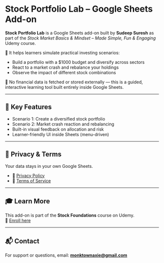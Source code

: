# Stock Portfolio Lab – Google Sheets Add-on

**Stock Portfolio Lab** is a Google Sheets add-on built by **Sudeep Suresh** as part of the *Stock Market Basics & Mindset – Made Simple, Fun & Engaging* Udemy course.

🎯 It helps learners simulate practical investing scenarios:
- Build a portfolio with a $1000 budget and diversify across sectors
- React to a market crash and rebalance your holdings
- Observe the impact of different stock combinations

🔧 No financial data is fetched or stored externally — this is a guided, interactive learning tool built entirely inside Google Sheets.

---

## 📘 Key Features
- Scenario 1: Create a diversified stock portfolio
- Scenario 2: Market crash reaction and rebalancing
- Built-in visual feedback on allocation and risk
- Learner-friendly UI inside Sheets (menu-driven)

---

## 🔐 Privacy & Terms
Your data stays in your own Google Sheets.  
- 📄 [Privacy Policy](https://github.com/creativemonk/stock-portfolio-lab/blob/main/privacy-policy.md)  
- 📜 [Terms of Service](https://github.com/creativemonk/stock-portfolio-lab/blob/main/terms.md)

---

## 🎓 Learn More
This add-on is part of the **Stock Foundations** course on Udemy.  
📘 [Enroll here](https://www.udemy.com/course/learn-stock-market-for-beginners-investing-basics/?referralCode=5AF74706494D4657A003)

---

## 📬 Contact
For support or questions, email: **monktownaxie@gmail.com**

